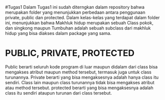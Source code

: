 #Tugas1
Dalam Tugas1 ini sudah diterngkan dalam repository bahwa merupakan folder yang menunjukkan perbedaan antara penggunaan private, public dan protected. Dalam kelas-kelas yang terdapat dalam folder ini, menunjukkan bahwa Makhluk hidup merupakan sebuah Class pokok, dan singkong maupun Tumbuhan adalah sebuah subclass dari makhluk hidup yang bisa diakses dalam package yang sama.

# PUBLIC, PRIVATE, PROTECTED 
Public berarti seluruh kode program di luar maupun didalam dari class bisa mengakses atribut maupun method tersebut, termasuk juga untuk class turunannya. Private berarti yang bisa mengaksesnya adalah hanya class itu sendiri. Class lain maupun class turunannya tidak bisa mengakses atribut atau method tersebut. protected berarti yang bisa mengaksesnya adalah class itu sendiri ataupun turunan dari class tersebut.
